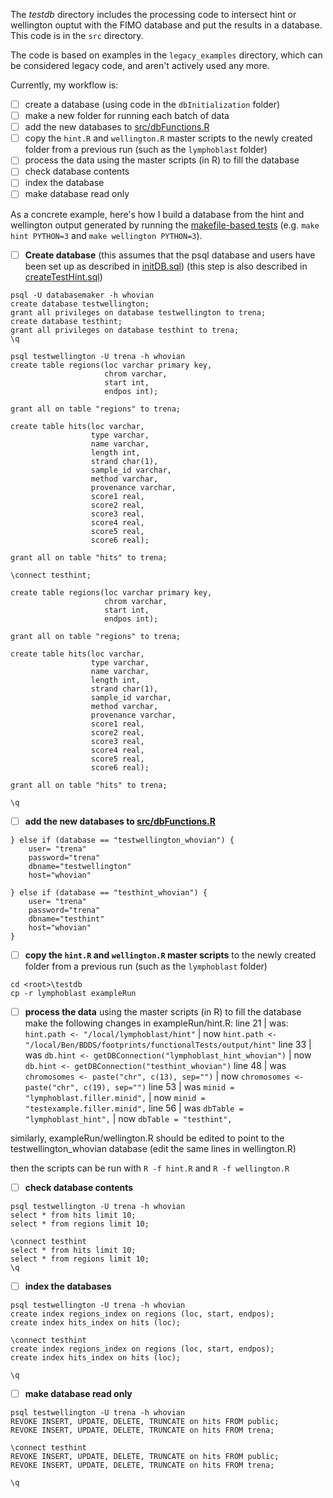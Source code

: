The *testdb* directory includes the processing code to intersect hint or wellington ouptut with the FIMO database and put the results in a database. This code is in the `src` directory.

The code is based on examples in the `legacy_examples` directory, which can be considered legacy code, and aren't actively used any more.

Currently, my workflow is:

- [ ] create a database (using code in the `dbInitialization` folder)
- [ ] make a new folder for running each batch of data
- [ ] add the new databases to [src/dbFunctions.R](https://github.com/PriceLab/BDDS/blob/master/footprints/testdb/src/dbFunctions.R)
- [ ] copy the `hint.R` and `wellington.R` master scripts to the newly created folder from a previous run (such as the `lymphoblast` folder)
- [ ] process the data using the master scripts (in R) to fill the database
- [ ] check database contents
- [ ] index the database
- [ ] make database read only

As a concrete example, here's how I build a database from the hint and wellington output generated by running the [makefile-based tests](https://github.com/PriceLab/BDDS/tree/master/footprints/functionalTests) (e.g. `make hint PYTHON=3` and `make wellington PYTHON=3`).

- [ ] **Create database** (this assumes that the psql database and users have been set up as described in [initDB.sql](https://github.com/PriceLab/BDDS/blob/master/footprints/testdb/dbInitialization/initDB.sql)) (this step is also described in [createTestHint.sql](https://github.com/PriceLab/BDDS/blob/master/footprints/testdb/dbInitialization/createTestHint.sql))
```
psql -U databasemaker -h whovian
create database testwellington;
grant all privileges on database testwellington to trena;
create database testhint;
grant all privileges on database testhint to trena;
\q

psql testwellington -U trena -h whovian
create table regions(loc varchar primary key,
                     chrom varchar,
                     start int,
                     endpos int);

grant all on table "regions" to trena;

create table hits(loc varchar,
                  type varchar,
                  name varchar,
                  length int,
                  strand char(1),
                  sample_id varchar,
                  method varchar,
                  provenance varchar,
                  score1 real,
                  score2 real,
                  score3 real,
                  score4 real,
                  score5 real,
                  score6 real);

grant all on table "hits" to trena;

\connect testhint;

create table regions(loc varchar primary key,
                     chrom varchar,
                     start int,
                     endpos int);

grant all on table "regions" to trena;

create table hits(loc varchar,
                  type varchar,
                  name varchar,
                  length int,
                  strand char(1),
                  sample_id varchar,
                  method varchar,
                  provenance varchar,
                  score1 real,
                  score2 real,
                  score3 real,
                  score4 real,
                  score5 real,
                  score6 real);

grant all on table "hits" to trena;

\q
```

- [ ] **add the new databases to [src/dbFunctions.R](https://github.com/PriceLab/BDDS/blob/master/footprints/testdb/src/dbFunctions.R)**
```
} else if (database == "testwellington_whovian") {
    user= "trena"
    password="trena"
    dbname="testwellington"
    host="whovian"

} else if (database == "testhint_whovian") {
    user= "trena"
    password="trena"
    dbname="testhint"
    host="whovian"
}
```

- [ ] **copy the `hint.R` and `wellington.R` master scripts** to the newly created folder from a previous run (such as the `lymphoblast` folder)
```
cd <root>\testdb
cp -r lymphoblast exampleRun
```

- [ ] **process the data** using the master scripts (in R) to fill the database
make the following changes in exampleRun/hint.R:
line 21 | was: `hint.path <- "/local/lymphoblast/hint"` | now `hint.path <- "/local/Ben/BDDS/footprints/functionalTests/output/hint"`
line 33 | was `db.hint <- getDBConnection("lymphoblast_hint_whovian")` | now `db.hint <- getDBConnection("testhint_whovian")`
line 48 | was `chromosomes <- paste("chr", c(13), sep="")` | now `chromosomes <- paste("chr", c(19), sep="")`
line 53 | was `minid = "lymphoblast.filler.minid",` | now `minid = "testexample.filler.minid",`
line 56 | was `dbTable = "lymphoblast_hint",` | now `dbTable = "testhint",`

similarly, exampleRun/wellington.R should be edited to point to the testwellington_whovian database (edit the same lines in wellington.R)

then the scripts can be run with `R -f hint.R` and `R -f wellington.R`

- [ ] **check database contents**
```
psql testwellington -U trena -h whovian
select * from hits limit 10;
select * from regions limit 10;

\connect testhint
select * from hits limit 10;
select * from regions limit 10;
\q
```

- [ ] **index the databases**
```
psql testwellington -U trena -h whovian
create index regions_index on regions (loc, start, endpos);
create index hits_index on hits (loc);

\connect testhint
create index regions_index on regions (loc, start, endpos);
create index hits_index on hits (loc);

\q
```

- [ ] **make database read only**
```
psql testwellington -U trena -h whovian
REVOKE INSERT, UPDATE, DELETE, TRUNCATE on hits FROM public;
REVOKE INSERT, UPDATE, DELETE, TRUNCATE on hits FROM trena;

\connect testhint
REVOKE INSERT, UPDATE, DELETE, TRUNCATE on hits FROM public;
REVOKE INSERT, UPDATE, DELETE, TRUNCATE on hits FROM trena;

\q
```
